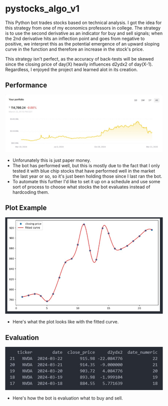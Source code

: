 # pystocks_algo_v1

This Python bot trades stocks based on technical analysis. I got the idea for this strategy from one of my economics professors in college. The strategy is to use the second derivative as an indicator for buy and sell signals; when the 2nd derivative hits an inflection point and goes from negative to positive, we interpret this as the potential emergence of an upward sloping curve in the function and therefore an increase in the stock's price. 

This strategy isn't perfect, as the accuracy of back-tests will be skewed since the closing price of day(X) heavily influences d2ydx2 of day(X-1). Regardless, I enjoyed the project and learned alot in its creation. 

## Performance<br />
<img src="images/pnl.jpg" alt="Example Image 2" width="1000"><br />
- Unforunately this is just paper money.
- The bot has performed well, but this is mostly due to the fact that I only tested it with blue chip stocks that have performed well in the market the last year or so, so it's just been holding those since I last ran the bot.
- To automate this further I'd like to set it up on a schedule and use some sort of process to choose what stocks the bot evaluates instead of hardcoding them.

## Plot Example<br />
<img src="images/stock_plot.jpg" alt="Example Image 2" width="1000"><br />
- Here's what the plot looks like with the fitted curve.

## Evaluation<br />
<img src="images/output.jpg" alt="Example Image 2" width="1000"><br />
- Here's how the bot is evaluation what to buy and sell.